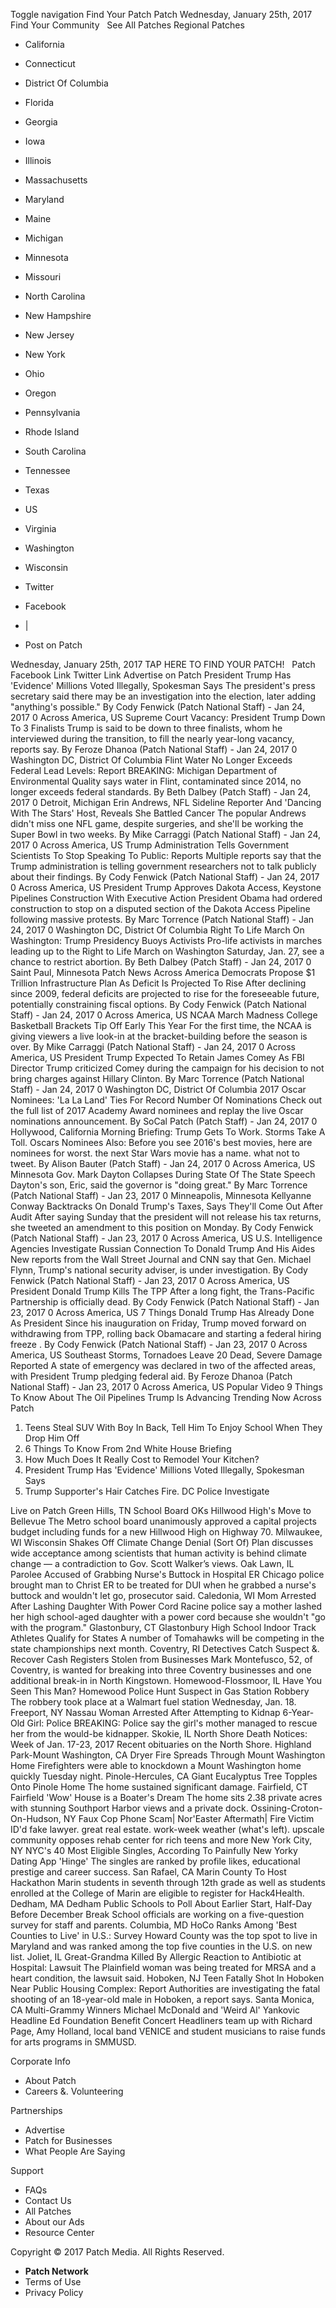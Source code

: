 Toggle navigation Find Your Patch Patch Wednesday, January 25th, 2017 Find Your Community   See All Patches Regional Patches

*   California
*   Connecticut
*   District Of Columbia
*   Florida
*   Georgia
*   Iowa
*   Illinois
*   Massachusetts
*   Maryland
*   Maine
*   Michigan
*   Minnesota
*   Missouri
*   North Carolina
*   New Hampshire
*   New Jersey
*   New York
*   Ohio
*   Oregon
*   Pennsylvania
*   Rhode Island
*   South Carolina
*   Tennessee
*   Texas
*   US
*   Virginia
*   Washington
*   Wisconsin

*   Twitter
*   Facebook
*   |
*   Post on Patch

Wednesday, January 25th, 2017 TAP HERE TO FIND YOUR PATCH!   Patch Facebook Link Twitter Link Advertise on Patch President Trump Has 'Evidence' Millions Voted Illegally, Spokesman Says The president's press secretary said there may be an investigation into the election, later adding "anything's possible." By Cody Fenwick (Patch National Staff) - Jan 24, 2017 0 Across America, US Supreme Court Vacancy: President Trump Down To 3 Finalists Trump is said to be down to three finalists, whom he interviewed during the transition, to fill the nearly year-long vacancy, reports say. By Feroze Dhanoa (Patch National Staff) - Jan 24, 2017 0 Washington DC, District Of Columbia Flint Water No Longer Exceeds Federal Lead Levels: Report BREAKING: Michigan Department of Environmental Quality says water in Flint, contaminated since 2014, no longer exceeds federal standards. By Beth Dalbey (Patch Staff) - Jan 24, 2017 0 Detroit, Michigan Erin Andrews, NFL Sideline Reporter And 'Dancing With The Stars' Host, Reveals She Battled Cancer The popular Andrews didn't miss one NFL game, despite surgeries, and she'll be working the Super Bowl in two weeks. By Mike Carraggi (Patch National Staff) - Jan 24, 2017 0 Across America, US Trump Administration Tells Government Scientists To Stop Speaking To Public: Reports Multiple reports say that the Trump administration is telling government researchers not to talk publicly about their findings. By Cody Fenwick (Patch National Staff) - Jan 24, 2017 0 Across America, US President Trump Approves Dakota Access, Keystone Pipelines Construction With Executive Action President Obama had ordered construction to stop on a disputed section of the Dakota Access Pipeline following massive protests. By Marc Torrence (Patch National Staff) - Jan 24, 2017 0 Washington DC, District Of Columbia Right To Life March On Washington: Trump Presidency Buoys Activists Pro-life activists in marches leading up to the Right to Life March on Washington Saturday, Jan. 27, see a chance to restrict abortion. By Beth Dalbey (Patch Staff) - Jan 24, 2017 0 Saint Paul, Minnesota Patch News Across America Democrats Propose $1 Trillion Infrastructure Plan As Deficit Is Projected To Rise After declining since 2009, federal deficits are projected to rise for the foreseeable future, potentially constraining fiscal options. By Cody Fenwick (Patch National Staff) - Jan 24, 2017 0 Across America, US NCAA March Madness College Basketball Brackets Tip Off Early This Year For the first time, the NCAA is giving viewers a live look-in at the bracket-building before the season is over. By Mike Carraggi (Patch National Staff) - Jan 24, 2017 0 Across America, US President Trump Expected To Retain James Comey As FBI Director Trump criticized Comey during the campaign for his decision to not bring charges against Hillary Clinton. By Marc Torrence (Patch National Staff) - Jan 24, 2017 0 Washington DC, District Of Columbia 2017 Oscar Nominees: 'La La Land' Ties For Record Number Of Nominations Check out the full list of 2017 Academy Award nominees and replay the live Oscar nominations announcement. By SoCal Patch (Patch Staff) - Jan 24, 2017 0 Hollywood, California Morning Briefing: Trump Gets To Work. Storms Take A Toll. Oscars Nominees Also: Before you see 2016's best movies, here are nominees for worst. the next Star Wars movie has a name. what not to tweet. By Alison Bauter (Patch Staff) - Jan 24, 2017 0 Across America, US Minnesota Gov. Mark Dayton Collapses During State Of The State Speech Dayton's son, Eric, said the governor is "doing great." By Marc Torrence (Patch National Staff) - Jan 23, 2017 0 Minneapolis, Minnesota Kellyanne Conway Backtracks On Donald Trump's Taxes, Says They'll Come Out After Audit After saying Sunday that the president will not release his tax returns, she tweeted an amendment to this position on Monday. By Cody Fenwick (Patch National Staff) - Jan 23, 2017 0 Across America, US U.S. Intelligence Agencies Investigate Russian Connection To Donald Trump And His Aides New reports from the Wall Street Journal and CNN say that Gen. Michael Flynn, Trump's national security adviser, is under investigation. By Cody Fenwick (Patch National Staff) - Jan 23, 2017 0 Across America, US President Donald Trump Kills The TPP After a long fight, the Trans-Pacific Partnership is officially dead. By Cody Fenwick (Patch National Staff) - Jan 23, 2017 0 Across America, US 7 Things Donald Trump Has Already Done As President Since his inauguration on Friday, Trump moved forward on withdrawing from TPP, rolling back Obamacare and starting a federal hiring freeze . By Cody Fenwick (Patch National Staff) - Jan 23, 2017 0 Across America, US Southeast Storms, Tornadoes Leave 20 Dead, Severe Damage Reported A state of emergency was declared in two of the affected areas, with President Trump pledging federal aid. By Feroze Dhanoa (Patch National Staff) - Jan 23, 2017 0 Across America, US Popular Video 9 Things To Know About The Oil Pipelines Trump Is Advancing Trending Now Across Patch

1.  Teens Steal SUV With Boy In Back, Tell Him To Enjoy School When They Drop Him Off
2.  6 Things To Know From 2nd White House Briefing
3.  How Much Does It Really Cost to Remodel Your Kitchen?
4.  President Trump Has 'Evidence' Millions Voted Illegally, Spokesman Says
5.  Trump Supporter's Hair Catches Fire. DC Police Investigate

Live on Patch Green Hills, TN School Board OKs Hillwood High's Move to Bellevue The Metro school board unanimously approved a capital projects budget including funds for a new Hillwood High on Highway 70. Milwaukee, WI Wisconsin Shakes Off Climate Change Denial (Sort Of) Plan discusses wide acceptance among scientists that human activity is behind climate change — a contradiction to Gov. Scott Walker’s views. Oak Lawn, IL Parolee Accused of Grabbing Nurse's Buttock in Hospital ER Chicago police brought man to Christ ER to be treated for DUI when he grabbed a nurse's buttock and wouldn't let go, prosecutor said. Caledonia, WI Mom Arrested After Lashing Daughter With Power Cord Racine police say a mother lashed her high school-aged daughter with a power cord because she wouldn't "go with the program." Glastonbury, CT Glastonbury High School Indoor Track Athletes Qualify for States A number of Tomahawks will be competing in the state championships next month. Coventry, RI Detectives Catch Suspect &. Recover Cash Registers Stolen from Businesses Mark Montefusco, 52, of Coventry, is wanted for breaking into three Coventry businesses and one additional break-in in North Kingstown. Homewood-Flossmoor, IL Have You Seen This Man? Homewood Police Hunt Suspect in Gas Station Robbery The robbery took place at a Walmart fuel station Wednesday, Jan. 18. Freeport, NY Nassau Woman Arrested After Attempting to Kidnap 6-Year-Old Girl: Police BREAKING: Police say the girl's mother managed to rescue her from the would-be kidnapper. Skokie, IL North Shore Death Notices: Week of Jan. 17-23, 2017 Recent obituaries on the North Shore. Highland Park-Mount Washington, CA Dryer Fire Spreads Through Mount Washington Home Firefighters were able to knockdown a Mount Washington home quickly Tuesday night. Pinole-Hercules, CA Giant Eucalyptus Tree Topples Onto Pinole Home The home sustained significant damage. Fairfield, CT Fairfield 'Wow' House is a Boater's Dream The home sits 2.38 private acres with stunning Southport Harbor views and a private dock. Ossining-Croton-On-Hudson, NY Faux Cop Phone Scam| Nor'Easter Aftermath| Fire Victim ID'd fake lawyer. great real estate. work-week weather (what's left). upscale community opposes rehab center for rich teens and more New York City, NY NYC's 40 Most Eligible Singles, According To Painfully New Yorky Dating App 'Hinge' The singles are ranked by profile likes, educational prestige and career success. San Rafael, CA Marin County To Host Hackathon Marin students in seventh through 12th grade as well as students enrolled at the College of Marin are eligible to register for Hack4Health. Dedham, MA Dedham Public Schools to Poll About Earlier Start, Half-Day Before December Break School officials are working on a five-question survey for staff and parents. Columbia, MD HoCo Ranks Among 'Best Counties to Live' in U.S.: Survey Howard County was the top spot to live in Maryland and was ranked among the top five counties in the U.S. on new list. Joliet, IL Great-Grandma Killed By Allergic Reaction to Antibiotic at Hospital: Lawsuit The Plainfield woman was being treated for MRSA and a heart condition, the lawsuit said. Hoboken, NJ Teen Fatally Shot In Hoboken Near Public Housing Complex: Report Authorities are investigating the fatal shooting of an 18-year-old male in Hoboken, a report says. Santa Monica, CA Multi-Grammy Winners Michael McDonald and 'Weird Al' Yankovic Headline Ed Foundation Benefit Concert Headliners team up with Richard Page, Amy Holland, local band VENICE and student musicians to raise funds for arts programs in SMMUSD.

Corporate Info

*   About Patch
*   Careers &. Volunteering

Partnerships

*   Advertise
*   Patch for Businesses
*   What People Are Saying

Support

*   FAQs
*   Contact Us
*   All Patches
*   About our Ads
*   Resource Center

Copyright © 2017 Patch Media. All Rights Reserved.

*   **Patch Network**
*   Terms of Use
*   Privacy Policy